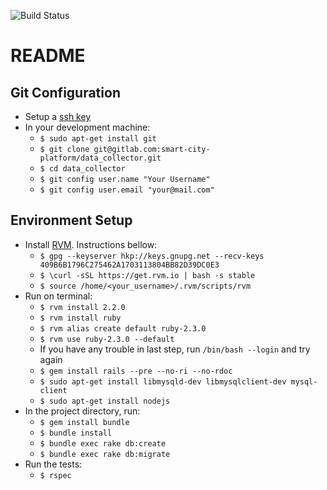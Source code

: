 ![Build Status](https://gitlab.com/smart-city-platform/data_collector/badges/master/build.svg)

# README

## Git Configuration
* Setup a <a href="https://gitlab.com/profile/keys" target="_blank">ssh key</a>
* In your development machine:
  * ```$ sudo apt-get install git```
  * ```$ git clone git@gitlab.com:smart-city-platform/data_collector.git```
  * ```$ cd data_collector```
  * ```$ git config user.name "Your Username"```
  * ```$ git config user.email "your@mail.com"```
  

## Environment Setup

* Install <a href="https://rvm.io/rvm/install" target="_blank">RVM</a>. Instructions bellow:
  * ```$ gpg --keyserver hkp://keys.gnupg.net --recv-keys 409B6B1796C275462A1703113804BB82D39DC0E3```
  * ```$ \curl -sSL https://get.rvm.io | bash -s stable```
  * ```$ source /home/<your_username>/.rvm/scripts/rvm```
* Run on terminal: 
  * ```$ rvm install 2.2.0```
  * ```$ rvm install ruby```  
  * ```$ rvm alias create default ruby-2.3.0```
  * ```$ rvm use ruby-2.3.0 --default```
  * If you have any trouble in last step, run ```/bin/bash --login``` and try again
  * ```$ gem install rails --pre --no-ri --no-rdoc```
  * ```$ sudo apt-get install libmysqld-dev libmysqlclient-dev mysql-client```
  * ```$ sudo apt-get install nodejs```
* In the project directory, run:
  * ```$ gem install bundle```
  * ```$ bundle install```
  * ```$ bundle exec rake db:create```
  * ```$ bundle exec rake db:migrate```
* Run the tests:
  * ```$ rspec```
